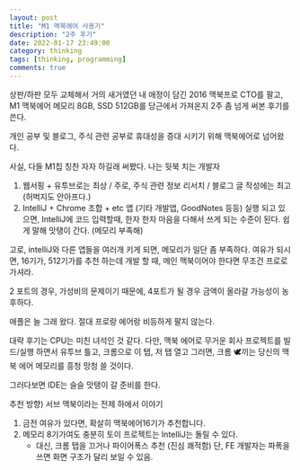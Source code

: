 ```yaml
---
layout: post
title: "M1 맥북에어 사용기"
description: "2주 후기"
date: 2022-01-17 23:49:00
category: thinking
tags: [thinking, programming]
comments: true
---
```


상판/하판 모두 교체해서 거의 새거였던 내 애정이 담긴 2016 맥북프로 CTO를 팔고, M1 맥북에어 메모리 8GB, SSD 512GB를 당근에서 가져온지 2주 좀 넘게 써본 후기를 쓴다. 

개인 공부 및 블로그, 주식 관련 공부로 휴대성을 증대 시키기 위해 맥북에어로 넘어왔다. 

사실, 다들 M1칩 칭찬 자자 하길래 써봤다. 나는 뒷북 치는 개발자

1. 웹서핑 + 유투브로는 최상 / 주로, 주식 관련 정보 리서치 / 블로그 글 작성에는 최고 (허벅지도 안아프다.)
2. IntelliJ + Chrome 조합 + etc 앱 (기타 개발앱, GoodNotes 등등) 실행 되고 있으면, IntelliJ에 코드 입력할때, 한자 한자 마음을 다해서 쓰게 되는 수준이 된다.  쉽게 말해 맛탱이 간다. (메모리 부족해)

고로, intelliJ와 다른 앱들을 여러개 키게 되면, 메모리가 일단 좀 부족하다. 여유가 되시면, 16기가, 512기가를 추천 하는데 개발 할 때, 메인 맥북이어야 한다면 무조건 프로로 가셔라. 

2 포트의 경우, 가성비의 문제이기 때문에, 4포트가 될 경우 금액이 올라갈 가능성이 농후하다. 

애플은 늘 그래 왔다. 절대 프로랑 에어랑 비등하게 팔지 않는다. 

대략 후기는 CPU는 미친 녀석인 것 같다. 다만, 맥북 에어로 무거운 회사 프로젝트를 빌드/실행 하면서 유투브 틀고, 크롬으로 이 탭, 저 탭 열고 그러면, 크롬 🕊끼는 당신의 맥북 에어 메모리를 흥청 망청 쓸 것이다. 

그러다보면 IDE는 슬슬 맛탱이 갈 준비를 한다. 

추천 방향) 
서브 맥북이라는 전제 하에서 이야기 
1. 금전 여유가 있다면, 확살히 맥북에어16기가 추천합니다. 
2. 메모리 8기가여도 충분히 토이 프로젝트는 IntelliJ는 돌릴 수 있다. 
	* 대신, 크롬 탭을 끄거나 파이어폭스 추천 (진심 쾌적함) 단, FE 개발자는 파폭을 쓰면 화면 구조가 달리 보일 수 있음.